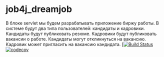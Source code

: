 # job4j_dreamjob
В блоке servlet мы будем разрабатывать приложение биржу работы.
В системе будут два типа пользователей: кандидаты и кадровики.
Кандидаты будут публиковать резюме.
Кадровики будут публиковать вакансии о работе.
Кандидаты могут откликнуться на вакансию. Кадровик может пригласить на вакансию кандидата.
[[![Build Status](https://app.travis-ci.com/EvgenyShestakov/job4j_dreamjob.svg?branch=master)](https://app.travis-ci.com/EvgenyShestakov/job4j_dreamjob)
[![codecov](https://codecov.io/gh/EvgenyShestakov/job4j_dreamjob/branch/master/graph/badge.svg?token=7B9WLD1XNK)](https://codecov.io/gh/EvgenyShestakov/job4j_dreamjob)